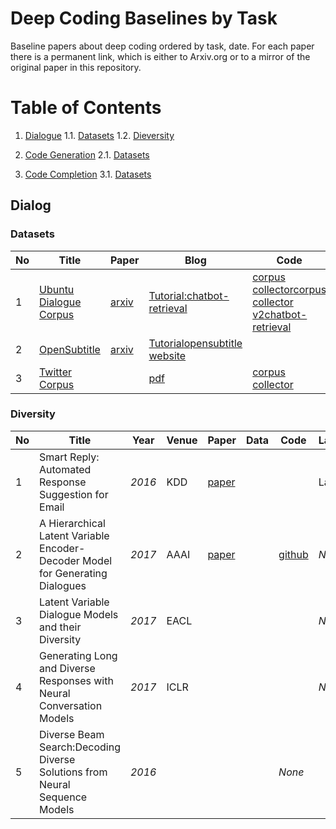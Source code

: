 # Deep Coding Baselines by Task
Baseline papers about deep coding ordered by task, date. For each paper there is a permanent link, which is either to Arxiv.org or to a mirror of the original paper in this repository.
# Table of Contents
1. [Dialogue](#dialog)
	1.1. [Datasets](#data-dialog)
	1.2. [Dieversity](#dieversity)
	
2. [Code Generation](#code-gen)
	2.1. [Datasets](#data-codegen)

3. [Code Completion](#code-complete)
	3.1. [Datasets](#data-codecompl)

## Dialog
### Datasets
|No|Title|Paper|Blog|Code|
|---|---|---|---|---|
|1|[Ubuntu Dialogue Corpus](https://drive.google.com/open?id=0B_bZck-ksdkpVEtVc1R6Y01HMWM)|[arxiv](https://arxiv.org/abs/1506.08909)|[Tutorial:chatbot-retrieval](http://www.wildml.com/2016/07/deep-learning-for-chatbots-2-retrieval-based-model-tensorflow/)|[corpus collector](https://github.com/npow/ubottu)[corpus collector v2](https://github.com/rkadlec/ubuntu-ranking-dataset-creator)[chatbot-retrieval](https://github.com/dennybritz/chatbot-retrieval)|
|2|[OpenSubtitle](https://s3.amazonaws.com/opennmt-trainingdata/opensub_qa_en.tgz)|[arxiv](https://arxiv.org/pdf/1506.05869v3.pdf) | [Tutorial](http://forum.opennmt.net/t/english-chatbot-model-with-opennmt/184)[opensubtitle website](http://opus.lingfil.uu.se/OpenSubtitles.php)||
|3|[Twitter Corpus](http://homes.cs.washington.edu/~aritter/twitter_chat/)| |[pdf](http://www.aclweb.org/anthology/N10-1020)| [corpus collector](https://github.com/bwbaugh/twitter-corpus)|

### Diversity

|No|Title|Year|Venue|Paper|Data|Code|Labels|
|---|---|---|---|---|---|---|---|
|1| Smart Reply: Automated Response Suggestion for Email | _2016_ | KDD | [paper](https://github.com/DeepSE/DeepCodingBaselines/raw/master/papers/smart-reply.pdf)| | |Labels|
|2| A Hierarchical Latent Variable Encoder-Decoder Model for Generating Dialogues | _2017_  | AAAI | [paper](https://github.com/DeepSE/DeepCodingBaselines/raw/master/papers/!2017AAAI-A-Hierarchical-Latent-Variable-Encoder-Decoder-Model-for-Generating-Dialogues.pdf) | |[github](https://github.com/julianser/hed-dlg-truncated) | _None_ | 
|3|Latent Variable Dialogue Models and their Diversity | _2017_ | EACL |  | | | _None_ | 
|4| Generating Long and Diverse Responses with Neural Conversation Models | _2017_ | ICLR |  | | | _None_ | 
|5| Diverse Beam Search:Decoding Diverse Solutions from Neural Sequence Models | _2016_ |  | | | _None_ | 

